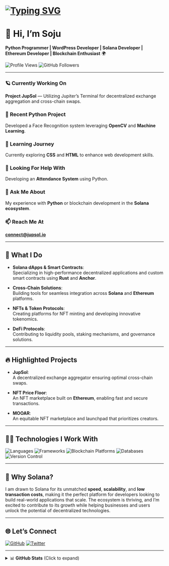 # [![Typing SVG](https://readme-typing-svg.demolab.com?font=Fira+Code&size=30&pause=1000&color=FF69B4&width=1000&lines=Welcome+to+my+GitHub+Profile!;I+am+Siddharth+Joshi;Python+Programmer+%7C+Solana+Developer;Blockchain+Enthusiast+%7C+DeFi+Innovator)](https://git.io/typing-svg)

# 🚀 **Hi, I’m Soju**  
**Python Programmer | WordPress Developer | Solana Developer | Ethereum Developer | Blockchain Enthusiast** 🌍


<!--![Profile Views](https://img.shields.io/badge/Profile%20Views-2000-blueviolet?style=flat-square)
![GitHub Followers](https://img.shields.io/badge/Followers-77-blue?style=social&logo=github)
![GitHub Stars](https://img.shields.io/badge/Stars-50-blue?style=social&logo=github)-->
![Profile Views](https://komarev.com/ghpvc/?username=Siddharth594&color=blueviolet&style=flat-square)
![GitHub Followers](https://img.shields.io/github/followers/Siddharth594?style=social)
<!--![GitHub Stars](https://img.shields.io/github/stars/Siddharth594?style=social)-->


---

### 🪐 **Currently Working On**  
**Project JupSol** — Utilizing Jupiter’s Terminal for decentralized exchange aggregation and cross-chain swaps.

### 🔭 **Recent Python Project**  
Developed a Face Recognition system leveraging **OpenCV** and **Machine Learning**.

### 🌱 **Learning Journey**  
Currently exploring **CSS** and **HTML** to enhance web development skills.

### 🤝 **Looking For Help With**  
Developing an **Attendance System** using Python.

### 💬 **Ask Me About**  
My experience with **Python** or blockchain development in the **Solana ecosystem**.

### 📫 **Reach Me At**  
**connect@jupsol.io**

---

## 🔨 **What I Do**

- **Solana dApps & Smart Contracts**:  
  Specializing in high-performance decentralized applications and custom smart contracts using **Rust** and **Anchor**.

- **Cross-Chain Solutions**:  
  Building tools for seamless integration across **Solana** and **Ethereum** platforms.

- **NFTs & Token Protocols**:  
  Creating platforms for NFT minting and developing innovative tokenomics.

- **DeFi Protocols**:  
  Contributing to liquidity pools, staking mechanisms, and governance solutions.

---

## 🔥 **Highlighted Projects**

- **JupSol**:  
  A decentralized exchange aggregator ensuring optimal cross-chain swaps.

- **NFT Price Floor**:  
  An NFT marketplace built on **Ethereum**, enabling fast and secure transactions.
<!--
- **DeFiSphere Finance**:  
  A DeFi lending platform leveraging Solana’s speed for efficient collateralized loans.
-->
- **MOOAR**:  
  An equitable NFT marketplace and launchpad that prioritizes creators.

---

## 🧑‍💻 **Technologies I Work With**

![Languages](https://skillicons.dev/icons?i=rust,js,ts,py,solidity)
![Frameworks](https://skillicons.dev/icons?i=react,nextjs,anchor,ethers,web3)
![Blockchain Platforms](https://skillicons.dev/icons?i=solana,ethereum,polkadot)
![Databases](https://skillicons.dev/icons?i=postgres,mongodb)
![Version Control](https://skillicons.dev/icons?i=git,github,gitlab)

---

## 🌟 **Why Solana?**

I am drawn to Solana for its unmatched **speed**, **scalability**, and **low transaction costs**, making it the perfect platform for developers looking to build real-world applications that scale. The ecosystem is thriving, and I’m excited to contribute to its growth while helping businesses and users unlock the potential of decentralized technologies.

---

## 🌐 **Let’s Connect**

[![GitHub](https://img.shields.io/badge/GitHub-100000?style=flat&logo=github&logoColor=white)](https://github.com/Siddharth594)
[![Twitter](https://img.shields.io/badge/Twitter-1DA1F2?style=flat&logo=twitter&logoColor=white)](https://twitter.com/0xSoju)

---

<details>
  <summary>📊 <strong>GitHub Stats</strong> (Click to expand)</summary>

  ![Siddharth's GitHub Stats](https://github-readme-stats.vercel.app/api?username=Siddharth594&show_icons=true&theme=radical)
  ![Top Languages](https://github-readme-stats.vercel.app/api/top-langs/?username=Siddharth594&layout=compact&theme=radical)
  ![GitHub Streak](https://github-readme-streak-stats.herokuapp.com/?user=Siddharth594&theme=radical)

</details>
